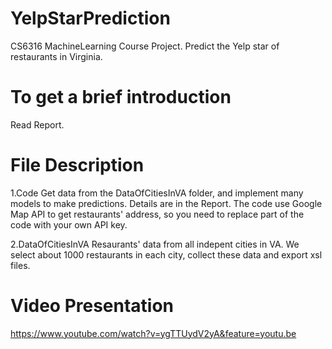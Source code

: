 # YelpStarPrediction
CS6316 MachineLearning Course Project. Predict the Yelp star of restaurants in Virginia. 

# To get a brief introduction
Read Report. 

# File Description
1.Code 
Get data from the DataOfCitiesInVA folder, and implement many models to make predictions.
Details are in the Report. 
The code use Google Map API to get restaurants' address, so you need to replace part of the code with your own API key.

2.DataOfCitiesInVA
Resaurants' data from all indepent cities in VA. We select about 1000 restaurants in each city, collect these data and export xsl files.

# Video Presentation
https://www.youtube.com/watch?v=ygTTUydV2yA&feature=youtu.be
